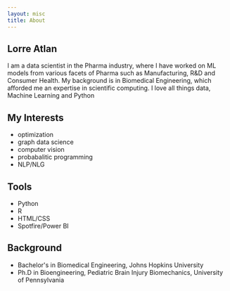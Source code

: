 ```yaml
---
layout: misc
title: About
---
```


## Lorre Atlan

I am a data scientist in the Pharma industry, where I have worked on ML models from various facets of Pharma such as Manufacturing, R&D and Consumer Health. My background is in Biomedical Engineering, which afforded me an expertise in scientific computing. I love all things data, Machine Learning and Python

## My Interests
* optimization
* graph data science
* computer vision
* probabalitic programming
* NLP/NLG

## Tools
- Python
- R
- HTML/CSS
- Spotfire/Power BI

## Background
- Bachelor's in Biomedical Engineering, Johns Hopkins University
- Ph.D in Bioengineering, Pediatric Brain Injury Biomechanics, University of Pennsylvania
